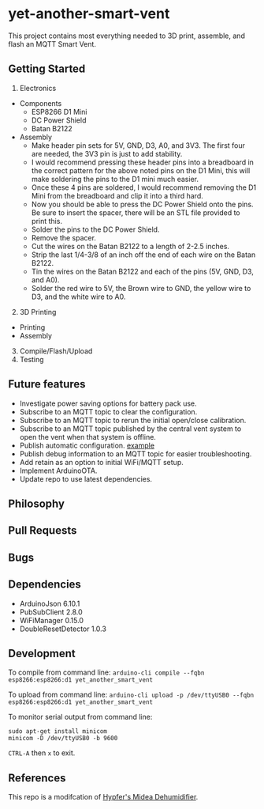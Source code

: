 # yet-another-smart-vent

This project contains most everything needed to 3D print, assemble, and flash an MQTT Smart Vent.

## Getting Started
1. Electronics
- Components
    - ESP8266 D1 Mini
    - DC Power Shield
    - Batan B2122
- Assembly
    - Make header pin sets for 5V, GND, D3, A0, and 3V3. The first four are needed, the 3V3 pin is just to add stability.
    - I would recommend pressing these header pins into a breadboard in the correct pattern for the above noted pins on the D1 Mini, this will make soldering the pins to the D1 mini much easier.
    - Once these 4 pins are soldered, I would recommend removing the D1 Mini from the breadboard and clip it into a third hard.
    - Now you should be able to press the DC Power Shield onto the pins. Be sure to insert the spacer, there will be an STL file provided to print this.
    - Solder the pins to the DC Power Shield.
    - Remove the spacer.
    - Cut the wires on the Batan B2122 to a length of 2-2.5 inches.
    - Strip the last 1/4-3/8 of an inch off the end of each wire on the Batan B2122.
    - Tin the wires on the Batan B2122 and each of the pins (5V, GND, D3, and A0).
    - Solder the red wire to 5V, the Brown wire to GND, the yellow wire to D3, and the white wire to A0.
2. 3D Printing
- Printing
- Assembly
3. Compile/Flash/Upload
4. Testing 

## Future features
- Investigate power saving options for battery pack use.
- Subscribe to an MQTT topic to clear the configuration.
- Subscribe to an MQTT topic to rerun the initial open/close calibration.
- Subscribe to an MQTT topic published by the central vent system to open the vent when that system is offline.
- Publish automatic configuration. [example](https://github.com/Hypfer/esp8266-midea-dehumidifier/blob/ff869266c660657da25dc90e801d583ad34b6a8d/src/esp8266-midea-dehumidifier/esp8266-midea-dehumidifier.ino#L270)
- Publish debug information to an MQTT topic for easier troubleshooting.
- Add retain as an option to initial WiFi/MQTT setup.
- Implement ArduinoOTA.
- Update repo to use latest dependencies.

## Philosophy

## Pull Requests

## Bugs

## Dependencies
- ArduinoJson 6.10.1
- PubSubClient 2.8.0
- WiFiManager 0.15.0
- DoubleResetDetector 1.0.3

## Development
To compile from command line:
`arduino-cli compile --fqbn esp8266:esp8266:d1 yet_another_smart_vent`

To upload from command line:
`arduino-cli upload -p /dev/ttyUSB0 --fqbn esp8266:esp8266:d1 yet_another_smart_vent`

To monitor serial output from command line:
```
sudo apt-get install minicom
minicom -D /dev/ttyUSB0 -b 9600
```
`CTRL-A` then  `x` to exit.

## References
This repo is a modifcation of [Hypfer's Midea Dehumidifier](https://github.com/Hypfer/esp8266-midea-dehumidifier).
